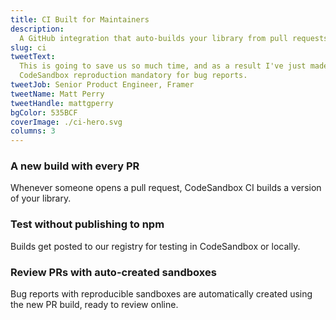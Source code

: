 ```yaml
---
title: CI Built for Maintainers
description:
  A GitHub integration that auto-builds your library⁠ from pull requests.
slug: ci
tweetText:
  This is going to save us so much time, and as a result I've just made a
  CodeSandbox reproduction mandatory for bug reports.
tweetJob: Senior Product Engineer, Framer
tweetName: Matt Perry
tweetHandle: mattgperry
bgColor: 535BCF
coverImage: ./ci-hero.svg
columns: 3
---
```


<div>

### A new build with every PR

Whenever someone opens a pull request, CodeSandbox CI builds a version of your
library.

</div>

<div>

### Test without publishing to npm

Builds get posted to our registry for testing in CodeSandbox or locally⁠.

</div>

<div>

### Review PRs with auto-created sandboxes

Bug reports with reproducible sandboxes are automatically created using the new
PR build, ready to review online.

</div>
